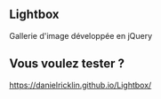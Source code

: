 ## Lightbox

Gallerie d'image développée en jQuery

## Vous voulez tester ?

https://danielricklin.github.io/Lightbox/